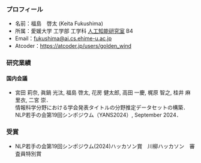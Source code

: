### プロフィール
- 名前：福島　啓太 (Keita Fukushima)<br>
- 所属：愛媛大学 工学部 工学科 [人工知能研究室](https://sites.google.com/view/ehime-nlp/) B4<br>
- Email：fukushima@ai.cs.ehime-u.ac.jp<br>
- Atcoder：https://atcoder.jp/users/golden_wind<br>

### 研究業績
#### 国内会議

- 宮田 莉奈, 眞鍋 光汰, 福島 啓太, 花房 健太郎, 高田 一慶, 梶原 智之, 桂井 麻里衣, 二宮 崇．<br>
  情報科学分野における学会発表タイトルの分野推定データセットの構築．<br>
  NLP若手の会第19回シンポジウム（YANS2024）, September 2024．<br>

### 受賞

- NLP若手の会第19回シンポジウム(2024)ハッカソン賞　川柳ハッカソン　審査員特別賞
